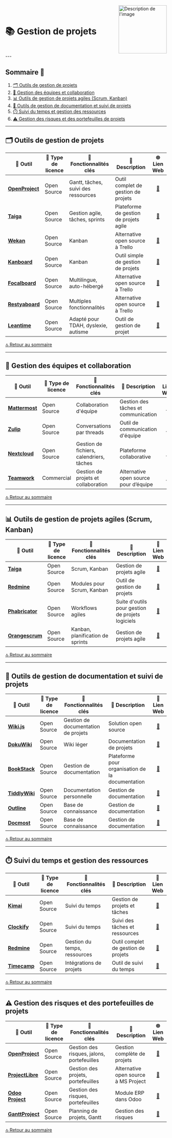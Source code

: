 
<div style="display: flex; align-items: center; justify-content: space-between;">
  <h1>📚 Gestion de projets</h1>
  <img src="img/switchtoopen1.png" alt="Description de l'image" width="150" height="150">
</div>
---

## Sommaire 📖 <a id="sommaire"></a>
1. [🗂️ Outils de gestion de projets](#outils-gestion)
2. [👥 Gestion des équipes et collaboration](#gestion-equipes)
3. [📊 Outils de gestion de projets agiles (Scrum, Kanban)](#outils-agiles)
4. [📜 Outils de gestion de documentation et suivi de projets](#gestion-documentation)
5. [⏱️ Suivi du temps et gestion des ressources](#suivi-temps)
6. [⚠️ Gestion des risques et des portefeuilles de projets](#gestion-risques)

---

## 🗂️ Outils de gestion de projets <a id="outils-gestion"></a>

| 🌟 **Outil** | 🔑 **Type de licence** | 🚀 **Fonctionnalités clés** | 📝 **Description** | 🌐 **Lien Web** |
|---|---|---|---|---|
| **[OpenProject](https://www.openproject.org/)** | Open Source | Gantt, tâches, suivi des ressources | Outil complet de gestion de projets | <div align="center"><a href="https://www.openproject.org/">🔗</a></div> |
| **[Taiga](https://www.taiga.io/)** | Open Source | Gestion agile, tâches, sprints | Plateforme de gestion de projets agile | <div align="center"><a href="https://www.taiga.io/">🔗</a></div> |
| **[Wekan](https://wekan.github.io/)** | Open Source | Kanban | Alternative open source à Trello | <div align="center"><a href="https://wekan.github.io/">🔗</a></div> |
| **[Kanboard](https://kanboard.org/)** | Open Source | Kanban | Outil simple de gestion de projets | <div align="center"><a href="https://kanboard.org/">🔗</a></div> |
| **[Focalboard](https://github.com/mattermost-community/focalboard)** | Open Source | Multilingue, auto-hébergé | Alternative open source à Trello | <div align="center"><a href="https://github.com/mattermost-community/focalboard">🔗</a></div> |
| **[Restyaboard](https://restya.com/board/)** | Open Source | Multiples fonctionnalités | Alternative open source à Trello | <div align="center"><a href="https://restya.com/board/">🔗</a></div> |
| **[Leantime](https://github.com/Leantime/leantime)** | Open Source | Adapté pour TDAH, dyslexie, autisme | Outil de gestion de projet | <div align="center"><a href="https://github.com/Leantime/leantime">🔗</a></div> |

[🔝 Retour au sommaire](#sommaire)

---

## 👥 Gestion des équipes et collaboration <a id="gestion-equipes"></a>

| 🌟 **Outil** | 🔑 **Type de licence** | 🚀 **Fonctionnalités clés** | 📝 **Description** | 🔗 **Lien Web** |
|---|---|---|---|---|
| **[Mattermost](https://mattermost.com/)** | Open Source | Collaboration d'équipe | Gestion des tâches et communication | <div align="center"><a href="https://mattermost.com/">🔗</a></div> |
| **[Zulip](https://zulip.com/)** | Open Source | Conversations par threads | Outil de communication d'équipe | <div align="center"><a href="https://zulip.com/">🔗</a></div> |
| **[Nextcloud](https://nextcloud.com/)** | Open Source | Gestion de fichiers, calendriers, tâches | Plateforme collaborative | <div align="center"><a href="https://nextcloud.com/">🔗</a></div> |
| **[Teamwork](https://teamwork.com/)** | Commercial | Gestion de projets et collaboration | Alternative open source pour d’équipe | <div align="center"><a href="https://teamwork.com/">🔗</a></div> |

[🔝 Retour au sommaire](#sommaire)

---

## 📊 Outils de gestion de projets agiles (Scrum, Kanban) <a id="outils-agiles"></a>

| 🌟 **Outil** | 🔑 **Type de licence** | 🚀 **Fonctionnalités clés** | 📝 **Description** | 🔗 **Lien Web** |
|---|---|---|---|---|
| **[Taiga](https://www.taiga.io/)** | Open Source | Scrum, Kanban | Gestion de projets agile | <div align="center"><a href="https://www.taiga.io/">🔗</a></div> |
| **[Redmine](https://www.redmine.org/)** | Open Source | Modules pour Scrum, Kanban | Outil de gestion de projets | <div align="center"><a href="https://www.redmine.org/">🔗</a></div> |
| **[Phabricator](https://phacility.com/phabricator/)** | Open Source | Workflows agiles | Suite d'outils pour gestion de projets logiciels | <div align="center"><a href="https://phacility.com/phabricator/">🔗</a></div> |
| **[Orangescrum](https://www.orangescrum.org/)** | Open Source | Kanban, planification de sprints | Gestion de projets agile | <div align="center"><a href="https://www.orangescrum.org/">🔗</a></div> |

[🔝 Retour au sommaire](#sommaire)

---

## 📜 Outils de gestion de documentation et suivi de projets <a id="gestion-documentation"></a>

| 🌟 **Outil** | 🔑 **Type de licence** | 🚀 **Fonctionnalités clés** | 📝 **Description** | 🔗 **Lien Web** |
|---|---|---|---|---|
| **[Wiki.js](https://js.wiki/)** | Open Source | Gestion de documentation de projets | Solution open source | <div align="center"><a href="https://js.wiki/">🔗</a></div> |
| **[DokuWiki](https://www.dokuwiki.org/dokuwiki)** | Open Source | Wiki léger | Documentation de projets | <div align="center"><a href="https://www.dokuwiki.org/dokuwiki">🔗</a></div> |
| **[BookStack](https://www.bookstackapp.com/)** | Open Source | Gestion de documentation | Plateforme pour organisation de la documentation | <div align="center"><a href="https://www.bookstackapp.com/">🔗</a></div> |
| **[TiddlyWiki](https://tiddlywiki.com/)** | Open Source | Documentation personnelle | Gestion de documentation | <div align="center"><a href="https://tiddlywiki.com/">🔗</a></div> |
| **[Outline](https://www.getoutline.com/)** | Open Source | Base de connaissance | Gestion de documentation | <div align="center"><a href="https://www.getoutline.com/">🔗</a></div> |
| **[Docmost](https://docmost.com/)** | Open Source | Base de connaissance | Gestion de documentation | <div align="center"><a href="https://docmost.com/">🔗</a></div>

[🔝 Retour au sommaire](#sommaire)

---

## ⏱️ Suivi du temps et gestion des ressources <a id="suivi-temps"></a>

| 🌟 **Outil** | 🔑 **Type de licence** | 🚀 **Fonctionnalités clés** | 📝 **Description** | 🔗 **Lien Web** |
|---|---|---|---|---|
| **[Kimai](https://www.kimai.org/)** | Open Source | Suivi du temps | Gestion de projets et tâches | <div align="center"><a href="https://www.kimai.org/">🔗</a></div> |
| **[Clockify](https://clockify.me/)** | Open Source | Suivi du temps | Suivi des tâches et ressources | <div align="center"><a href="https://clockify.me/">🔗</a></div> |
| **[Redmine](https://www.redmine.org/)** | Open Source | Gestion du temps, ressources | Outil complet de gestion de projets | <div align="center"><a href="https://www.redmine.org/">🔗</a></div> |
| **[Timecamp](https://www.timecamp.com/)** | Open Source | Intégrations de projets | Outil de suivi du temps | <div align="center"><a href="https://www.timecamp.com/">🔗</a></div> |

[🔝 Retour au sommaire](#sommaire)

---

## ⚠️ Gestion des risques et des portefeuilles de projets <a id="gestion-risques"></a>

| 🌟 **Outil** | 🔑 **Type de licence** | 🚀 **Fonctionnalités clés** | 📝 **Description** | 🌐 **Lien Web** |
|---|---|---|---|---|
| **[OpenProject](https://www.openproject.org/)** | Open Source | Gestion des risques, jalons, portefeuilles | Gestion complète de projets | <div align="center"><a href="https://www.openproject.org/">🔗</a></div> |
| **[ProjectLibre](https://www.projectlibre.com/)** | Open Source | Gestion des projets, portefeuilles | Alternative open source à MS Project | <div align="center"><a href="https://www.projectlibre.com/">🔗</a></div> |
| **[Odoo Project](https://www.odoo.com/page/project-management)** | Open Source | Gestion des risques, portefeuilles | Module ERP dans Odoo | <div align="center"><a href="https://www.odoo.com/page/project-management">🔗</a></div> |
| **[GanttProject](https://www.ganttproject.biz/)** | Open Source | Planning de projets, Gantt | Gestion des risques | <div align="center"><a href="https://www.ganttproject.biz/">🔗</a></div> |

[🔝 Retour au sommaire](#sommaire)

